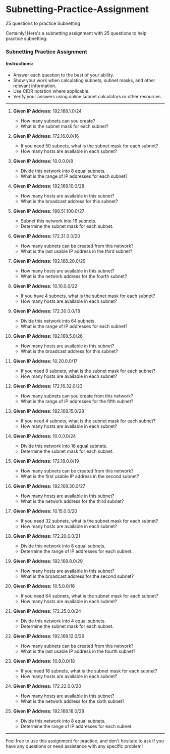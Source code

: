 # Subnetting-Practice-Assignment
25 questions to practice Subnetting

Certainly! Here's a subnetting assignment with 25 questions to help practice subnetting:

### Subnetting Practice Assignment

#### Instructions:
- Answer each question to the best of your ability.
- Show your work when calculating subnets, subnet masks, and other relevant information.
- Use CIDR notation where applicable.
- Verify your answers using online subnet calculators or other resources.

---

1. **Given IP Address:** 192.168.1.0/24
   - How many subnets can you create?
   - What is the subnet mask for each subnet?

2. **Given IP Address:** 172.16.0.0/16
   - If you need 50 subnets, what is the subnet mask for each subnet?
   - How many hosts are available in each subnet?

3. **Given IP Address:** 10.0.0.0/8
   - Divide this network into 8 equal subnets.
   - What is the range of IP addresses for each subnet?

4. **Given IP Address:** 192.168.10.0/28
   - How many hosts are available in this subnet?
   - What is the broadcast address for this subnet?

5. **Given IP Address:** 198.51.100.0/27
   - Subnet this network into 16 subnets.
   - Determine the subnet mask for each subnet.

6. **Given IP Address:** 172.31.0.0/20
   - How many subnets can be created from this network?
   - What is the last usable IP address in the third subnet?

7. **Given IP Address:** 192.168.20.0/29
   - How many hosts are available in this subnet?
   - What is the network address for the fourth subnet?

8. **Given IP Address:** 10.10.0.0/22
   - If you have 4 subnets, what is the subnet mask for each subnet?
   - How many hosts are available in each subnet?

9. **Given IP Address:** 172.30.0.0/18
   - Divide this network into 64 subnets.
   - What is the range of IP addresses for each subnet?

10. **Given IP Address:** 192.168.5.0/26
    - How many hosts are available in this subnet?
    - What is the broadcast address for this subnet?

11. **Given IP Address:** 10.20.0.0/17
    - If you need 8 subnets, what is the subnet mask for each subnet?
    - How many hosts are available in each subnet?

12. **Given IP Address:** 172.16.32.0/23
    - How many subnets can you create from this network?
    - What is the range of IP addresses for the fifth subnet?

13. **Given IP Address:** 192.168.15.0/28
    - If you need 4 subnets, what is the subnet mask for each subnet?
    - How many hosts are available in each subnet?

14. **Given IP Address:** 10.0.0.0/24
    - Divide this network into 16 equal subnets.
    - Determine the subnet mask for each subnet.

15. **Given IP Address:** 172.18.0.0/19
    - How many subnets can be created from this network?
    - What is the first usable IP address in the second subnet?

16. **Given IP Address:** 192.168.30.0/27
    - How many hosts are available in this subnet?
    - What is the network address for the third subnet?

17. **Given IP Address:** 10.15.0.0/20
    - If you need 32 subnets, what is the subnet mask for each subnet?
    - How many hosts are available in each subnet?

18. **Given IP Address:** 172.20.0.0/21
    - Divide this network into 8 equal subnets.
    - Determine the range of IP addresses for each subnet.

19. **Given IP Address:** 192.168.8.0/29
    - How many hosts are available in this subnet?
    - What is the broadcast address for the second subnet?

20. **Given IP Address:** 10.5.0.0/16
    - If you need 64 subnets, what is the subnet mask for each subnet?
    - How many hosts are available in each subnet?

21. **Given IP Address:** 172.25.0.0/24
    - Divide this network into 4 equal subnets.
    - Determine the subnet mask for each subnet.

22. **Given IP Address:** 192.168.12.0/26
    - How many subnets can be created from this network?
    - What is the last usable IP address in the fourth subnet?

23. **Given IP Address:** 10.8.0.0/18
    - If you need 16 subnets, what is the subnet mask for each subnet?
    - How many hosts are available in each subnet?

24. **Given IP Address:** 172.22.0.0/20
    - How many hosts are available in this subnet?
    - What is the network address for the sixth subnet?

25. **Given IP Address:** 192.168.18.0/28
    - Divide this network into 8 equal subnets.
    - Determine the range of IP addresses for each subnet.

---

Feel free to use this assignment for practice, and don't hesitate to ask if you have any questions or need assistance with any specific problem!
